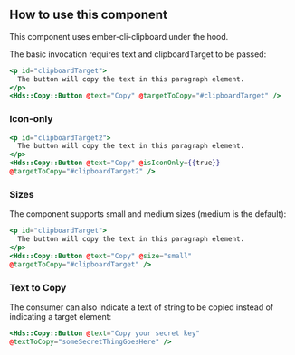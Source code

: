 ## How to use this component

This component uses ember-cli-clipboard under the hood.

The basic invocation requires text and clipboardTarget to be passed:

```handlebars
<p id="clipboardTarget">
  The button will copy the text in this paragraph element.
</p>
<Hds::Copy::Button @text="Copy" @targetToCopy="#clipboardTarget" />
```

### Icon-only

```handlebars
<p id="clipboardTarget2">
  The button will copy the text in this paragraph element.
</p>
<Hds::Copy::Button @text="Copy" @isIconOnly={{true}}
@targetToCopy="#clipboardTarget2" />
```

### Sizes

The component supports small and medium sizes (medium is the default):

```handlebars
<p id="clipboardTarget">
  The button will copy the text in this paragraph element.
</p>
<Hds::Copy::Button @text="Copy" @size="small" 
@targetToCopy="#clipboardTarget" />
```

### Text to Copy

The consumer can also indicate a text of string to be copied instead of indicating a target element:

```handlebars
<Hds::Copy::Button @text="Copy your secret key"
@textToCopy="someSecretThingGoesHere" />
```
